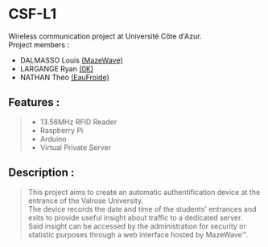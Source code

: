 # CSF-L1
Wireless communication project at Université Côte d'Azur. \
Project members :
* DALMASSO Louis [(MazeWave)](https://github.com/MazeWave)
* LARGANGE Ryan [(0K)](https://github.com/fruxode)
* NATHAN Théo [(EauFroide)](https://github.com/EauFroide)   

## Features :
> * 13.56MHz RFID Reader
> * Raspberry Pi
> * Arduino
> * Virtual Private Server

## Description :
> This project aims to create an automatic authentification device at the entrance of the Valrose University. \
> The device records the date and time of the students' entrances and exits to provide useful insight about traffic to a dedicated server. \
> Said insight can be accessed by the administration for security or statistic purposes through a web interface hosted by MazeWave™.
